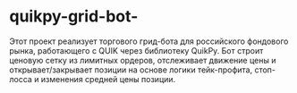 # quikpy-grid-bot-
Этот проект реализует торгового грид-бота для российского фондового рынка, работающего с QUIK через библиотеку QuikPy. Бот строит ценовую сетку из лимитных ордеров, отслеживает движение цены и открывает/закрывает позиции на основе логики тейк-профита, стоп-лосса и изменения средней цены позиции.
